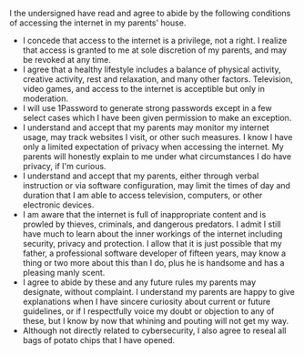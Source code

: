 I the undersigned have read and agree to abide by the following conditions of accessing the internet
in my parents' house.


* I concede that access to the internet is a privilege, not a right. I realize that access is
  granted to me at sole discretion of my parents, and may be revoked at any time.
* I agree that a healthy lifestyle includes a balance of physical activity, creative activity, rest
  and relaxation, and many other factors. Television, video games, and access to the internet is
  acceptible but only in moderation.
* I will use 1Password to generate strong passwords except in a few select cases which I have been
  given permission to make an exception.
* I understand and accept that my parents may monitor my internet usage, may track websites I visit,
  or other such measures. I know I have only a limited expectation of privacy when accessing
  the internet. My parents will honestly explain to me under what circumstances I do have privacy,
  if I'm curious.
* I understand and accept that my parents, either through verbal instruction or via software
  configuration, may limit the times of day and duration that I am able to access television,
  computers, or other electronic devices.
* I am aware that the internet is full of inappropriate content and is prowled by thieves,
  criminals, and dangerous predators. I admit I still have much to learn about the inner workings of
  the internet including security, privacy and protection. I allow that it is just possible that my
  father, a professional software developer of fifteen years, may know a thing or two more about
  this than I do, plus he is handsome and has a pleasing manly scent.
* I agree to abide by these and any future rules my parents may designate, without complaint. I
  understand my parents are happy to give explanations when I have sincere curiosity about current
  or future guidelines, or if I respectfully voice my doubt or objection to any of these, but I know
  by now that whining and pouting will not get my way.
* Although not directly related to cybersecurity, I also agree to reseal all bags of potato chips
  that I have opened.



 

